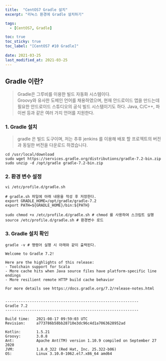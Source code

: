 ```yaml
---
title:  "CentOS7 Gradle 설치"
excerpt: "리눅스 환경에 Gradle 설치하기"

tags:
  - [CentOS7, Gradle]

toc: true
toc_sticky: true
toc_label: "[CentOS7 #10 Gradle]"
 
date: 2021-03-25
last_modified_at: 2021-03-25
---
```



## Gradle 이란?
> Gradle은 그루비를 이용한 빌드 자동화 시스템이다. <br>
Groovy와 유사한 도메인 언어를 채용하였으며, 현재 안드로이드 앱을 만드는데 필요한 안드로이드 스튜디오의 공식 빌드 시스템이기도 하다. Java, C/C++, 파이썬 등과 같은 여러 가지 언어를 지원한다.


### 1. Gradle 설치
  > gradle 은 빌드 도구이며, 저는 추후 jenkins 를 이용해 배포 할 프로젝트의 버전과 동일한 버전을 다운로드 하겠습니다.

  ```  
  cd /usr/local/download
  sudo wget https://services.gradle.org/distributions/gradle-7.2-bin.zip
  sudo unzip -d /opt/gradle gradle-7.2-bin.zip
  ```

### 2. 환경 변수 설정
  ```
  vi /etc/profile.d/gradle.sh

  # gradle.sh 파일에 아래 내용을 작성 후 저장한다.
  export GRADLE_HOME=/opt/gradle/gradle-7.2
  export PATH=${GRADLE_HOME}/bin:${PATH}

  sudo chmod +x /etc/profile.d/gradle.sh # chmod 를 사용하여 스크립트 실행
  source /etc/profile.d/gradle.sh # 환경변수 로드
  ```

### 3. Gradle 설치 확인
  ```
  gradle -v # 명령어 실행 시 아래와 같이 출력된다.

  Welcome to Gradle 7.2!

  Here are the highlights of this release:
  - Toolchain support for Scala
  - More cache hits when Java source files have platform-specific line endings
  - More resilient remote HTTP build cache behavior

  For more details see https://docs.gradle.org/7.2/release-notes.html


  ------------------------------------------------------------
  Gradle 7.2
  ------------------------------------------------------------

  Build time:   2021-08-17 09:59:03 UTC
  Revision:     a773786b58bb28710e3dc96c4d1a7063628952ad

  Kotlin:       1.5.21
  Groovy:       3.0.8
  Ant:          Apache Ant(TM) version 1.10.9 compiled on September 27 2020
  JVM:          1.8.0_322 (Red Hat, Inc. 25.322-b06)
  OS:           Linux 3.10.0-1062.el7.x86_64 amd64

  ```

